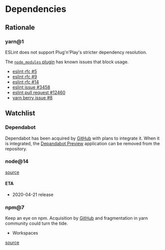 # Dependencies

## Rationale

### yarn@1

ESLint does not support Plug'n'Play's stricter dependency resolution.

The [`node_modules` plugin](https://github.com/yarnpkg/berry/tree/master/packages/plugin-node-modules) has known issues that block usage.

- [eslint rfc #5](https://github.com/eslint/rfcs/pull/5)
- [eslint rfc #9](https://github.com/eslint/rfcs/pull/9)
- [eslint rfc #14](https://github.com/eslint/rfcs/pull/14)
- [eslint issue #3458](https://github.com/eslint/eslint/issues/3458)
- [eslint pull request #12460](https://github.com/eslint/eslint/pull/12460)
- [yarn berry issue #8](https://github.com/yarnpkg/berry/issues/8)

## Watchlist

### Dependabot

Dependabot has been acquired by [GitHub](https://dependabot.com/blog/hello-github/) with plans to integrate it.
When it is integrated, the [Depandabot Preview](https://github.com/marketplace/dependabot-preview) application can be removed from the repository.

### node@14

[source](https://nodejs.org/en/about/releases/)

#### ETA

- 2020-04-21 release

### npm@7

Keep an eye on npm.
Acquisition by [GitHub](https://github.blog/2020-03-16-npm-is-joining-github/) and fragmentation in yarn community could turn the tide.

- Workspaces

[source](https://github.com/npm/cli/issues/878)
